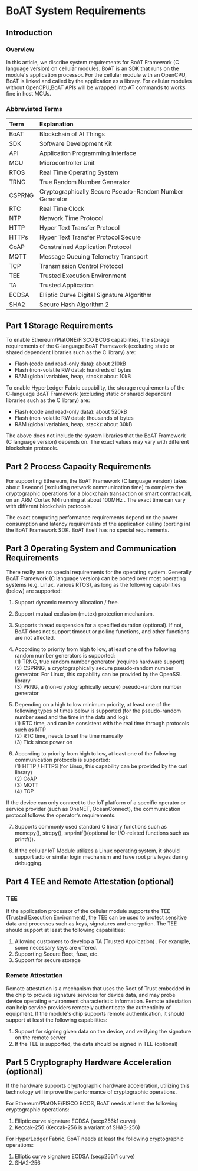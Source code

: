 # BoAT System Requirements


## Introduction

### Overview
In this article, we discribe system requirements for BoAT Framework (C language version) on cellular modules. BoAT is an SDK that runs on the module's application processor. For the cellular module with an OpenCPU, BoAT is linked and called by the application as a library. For cellular modules without OpenCPU,BoAT APIs will be wrapped into AT commands to works fine in host MCUs.

### Abbreviated Terms
|Term   |Explanation                  |
|:----- |:--------------------------- |
|BoAT|Blockchain of AI Things|
|SDK|Software Development Kit|
|API|Application Programming Interface|
|MCU|Microcontroller Unit|
|RTOS|Real Time Operating System|
|TRNG|True Random Number Generator|
|CSPRNG|Cryptographically Secure Pseudo-Random Number Generator|
|RTC|Real Time Clock|
|NTP|Network Time Protocol|
|HTTP|Hyper Text Transfer Protocol|
|HTTPs|Hyper Text Transfer Protocol Secure|
|CoAP|Constrained Application Protocol|
|MQTT|Message Queuing Telemetry Transport|
|TCP|Transmission Control Protocol|
|TEE|Trusted Execution Environment|
|TA|Trusted Application|
|ECDSA|Elliptic Curve Digital Signature Algorithm|
|SHA2|Secure Hash Algorithm 2|


## Part 1 Storage Requirements

To enable Ethereum/PlatONE/FISCO BCOS capabilities, the storage requirements of the C-language BoAT Framework (excluding static or shared dependent libraries such as the C library) are:
- Flash (code and read-only data): about 210kB
- Flash (non-volatile RW data): hundreds of bytes
- RAM (global variables, heap, stack): about 10kB

To enable HyperLedger Fabric capability, the storage requirements of the C-language BoAT Framework (excluding static or shared dependent libraries such as the C library) are:
- Flash (code and read-only data): about 520kB
- Flash (non-volatile RW data): thousands of bytes
- RAM (global variables, heap, stack): about 30kB


The above does not include the system libraries that the BoAT Framework (C language version) depends on. The exact values may vary with different blockchain protocols.

## Part 2 Process Capacity Requirements

For supporting Ethereum, the BoAT Framework (C language version)  takes about 1 second (excluding network communication time) to complete the cryptographic operations for a blockchain transaction or smart contract call, on an ARM Cortex M4 running at about 100MHz . The exact time can vary with different blockchain protocols.

The exact computing performance requirements depend on the power consumption and latency requirements of the application calling (porting in) the BoAT Framework SDK. BoAT itself has no special requirements.

## Part 3 Operating System and Communication Requirements 

There really are no special requirements for the operating system. Generally BoAT Framework (C language version) can be ported over most operating systems (e.g. Linux, various RTOS), as long as the following capabilities (below) are supported: 

1. Support dynamic memory allocation / free. 
2. Support mutual exclusion (mutex) protection mechanism.
3. Supports thread suspension for a specified duration (optional). If not, BoAT does not support timeout or polling functions, and other functions are not affected. 
4. According to priority from high to low, at least one of the following random number generators is supported: <br>
   (1) TRNG, true random number generator (requires hardware support) <br>
   (2) CSPRNG, a cryptographically secure pseudo-random number generator. For Linux, this capability can be provided by the OpenSSL library <br>
   (3) PRNG, a (non-cryptographically secure) pseudo-random number generator <br>

5. Depending on a high to low minimum priority, at least one of the following types of times below is supported (for the pseudo-random number seed and the time in the data and log): <br>
   (1) RTC time, and can be consistent with the real time through protocols such as NTP <br>
   (2) RTC time, needs to set the time manually <br>
   (3) Tick since power on <br>

6. According to priority from high to low, at least one of the following communication protocols is supported: <br>
   (1) HTTP / HTTPS (for Linux, this capability can be provided by the curl library) <br>
   (2) CoAP <br>
   (3) MQTT <br>
   (4) TCP <br>

If the device can only connect to the IoT platform of a specific operator or service provider (such as OneNET, OceanConnect), the communication protocol follows the operator's requirements.

7. Supports commonly used standard C library functions such as memcpy(), strcpy(), snprintf()(optional for I/O-related functions such as printf()).

8. If the cellular IoT Module utilizes a Linux operating system, it should support adb or similar login mechanism and have root privileges during debugging.

## Part 4 TEE and Remote Attestation (optional)

### TEE

If the application processor of the cellular module supports the TEE (Trusted Execution Environment), the TEE can be used to protect sensitive data and processes such as keys, signatures and encryption. The TEE should support at least the following capabilities:

1. Allowing customers to develop a TA (Trusted Application) . For example, some necessary keys are offered.
2. Supporting Secure Boot, fuse, etc.
3. Support for secure storage

### Remote Attestation

Remote attestation is a mechanism that uses the Root of Trust embedded in the chip to provide signature services for device data, and may probe device operating environment characteristic information. Remote attestation can help service providers remotely authenticate the authenticity of equipment. If the module's chip supports remote authentication, it should support at least the following capabilities:

1. Support for signing given data on the device, and verifying the signature on the remote server
2. If the TEE is supported, the data should be signed in TEE (optional)


## Part 5 Cryptography Hardware Acceleration (optional)

If the hardware supports cryptographic hardware acceleration, utilizing this technology will improve the performance of cryptographic operations.

For Ethereum/PlatONE/FISCO BCOS, BoAT needs at least the following cryptographic operations:
1. Elliptic curve signature ECDSA (secp256k1 curve)
2. Keccak-256 (Keccak-256 is a variant of SHA3-256)

For HyperLedger Fabric, BoAT needs at least the following cryptographic operations:
1. Elliptic curve signature ECDSA (secp256r1 curve)
2. SHA2-256


